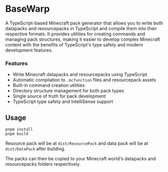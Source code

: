 # BaseWarp

A TypeScript-based Minecraft pack generator that allows you to write both datapacks and resourcepacks in TypeScript and compile them into their respective formats. It provides utilities for creating commands and managing pack structures, making it easier to develop complex Minecraft content with the benefits of TypeScript's type safety and modern development features.

### Features

- Write Minecraft datapacks and resourcepacks using TypeScript
- Automatic compilation to `.mcfunction` files and resourcepack assets
- Built-in command creation utilities
- Directory structure management for both pack types
- Single source of truth for pack development
- TypeScript type safety and IntelliSense support

## Usage

```
pnpm install
pnpm build
```

Resource pack will be at `dist/ResourcePack` and data pack will be at `dist/DataPack` after building.

The packs can then be copied to your Minecraft world's datapacks and resourcepacks folders respectively.
